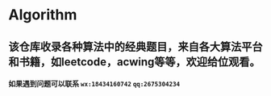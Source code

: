 # Algorithm       
## 该仓库收录各种算法中的经典题目，来自各大算法平台和书籍，如leetcode，acwing等等，欢迎给位观看。

#### 如果遇到问题可以联系  `wx:18434160742`        `qq:2675304234`
